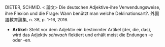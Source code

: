 DIETER, SCHMID. < 論文> Die deutschen Adjektive-ihre Verwendungsweise, ihre Flexion und die Frage: Wann benützt man welche Deklinationsart?. 外国語教育論集, n. 38, p. 1-16, 2016. 

* **Artikel:** Steht vor dem Adjektiv ein bestimmter Artikel (der, die, das), wird das Adjektiv *schwach* flektiert und erhält meist die Endungen -e oder -en.